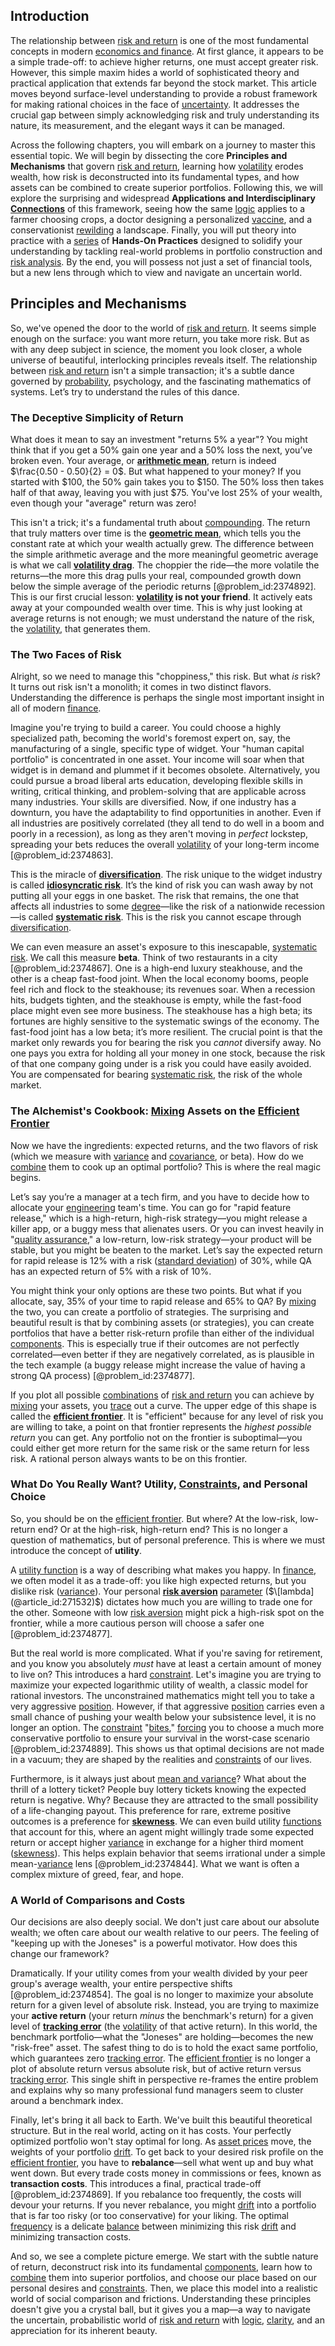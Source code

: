 ## Introduction
The relationship between [risk and return](@article_id:138901) is one of the most fundamental concepts in modern [economics and finance](@article_id:139616). At first glance, it appears to be a simple trade-off: to achieve higher returns, one must accept greater risk. However, this simple maxim hides a world of sophisticated theory and practical application that extends far beyond the stock market. This article moves beyond surface-level understanding to provide a robust framework for making rational choices in the face of [uncertainty](@article_id:275351). It addresses the crucial gap between simply acknowledging risk and truly understanding its nature, its measurement, and the elegant ways it can be managed.

Across the following chapters, you will embark on a journey to master this essential topic. We will begin by dissecting the core **Principles and Mechanisms** that govern [risk and return](@article_id:138901), learning how [volatility](@article_id:266358) erodes wealth, how risk is deconstructed into its fundamental types, and how assets can be combined to create superior portfolios. Following this, we will explore the surprising and widespread **Applications and Interdisciplinary [Connections](@article_id:193345)** of this framework, seeing how the same [logic](@article_id:266330) applies to a farmer choosing crops, a doctor designing a personalized [vaccine](@article_id:145152), and a conservationist [rewilding](@article_id:140504) a landscape. Finally, you will put theory into practice with a [series](@article_id:260342) of **Hands-On Practices** designed to solidify your understanding by tackling real-world problems in portfolio construction and [risk analysis](@article_id:140130). By the end, you will possess not just a set of financial tools, but a new lens through which to view and navigate an uncertain world.

## Principles and Mechanisms

So, we've opened the door to the world of [risk and return](@article_id:138901). It seems simple enough on the surface: you want more return, you take more risk. But as with any deep subject in science, the moment you look closer, a whole universe of beautiful, interlocking principles reveals itself. The relationship between [risk and return](@article_id:138901) isn't a simple transaction; it's a subtle dance governed by [probability](@article_id:263106), psychology, and the fascinating mathematics of systems. Let’s try to understand the rules of this dance.

### The Deceptive Simplicity of Return

What does it mean to say an investment "returns 5% a year"? You might think that if you get a 50% gain one year and a 50% loss the next, you’ve broken even. Your average, or **[arithmetic mean](@article_id:164861)**, return is indeed $\frac{0.50 - 0.50}{2} = 0$. But what happened to your money? If you started with $100, the 50% gain takes you to $150. The 50% loss then takes half of that away, leaving you with just $75. You've lost 25% of your wealth, even though your "average" return was zero!

This isn't a trick; it's a fundamental truth about [compounding](@article_id:140510). The return that truly matters over time is the **[geometric mean](@article_id:275033)**, which tells you the constant rate at which your wealth actually grew. The difference between the simple arithmetic average and the more meaningful geometric average is what we call **[volatility drag](@article_id:146829)**. The choppier the ride—the more volatile the returns—the more this drag pulls your real, compounded growth down below the simple average of the periodic returns [@problem_id:2374892]. This is our first crucial lesson: **[volatility](@article_id:266358) is not your friend**. It actively eats away at your compounded wealth over time. This is why just looking at average returns is not enough; we must understand the nature of the risk, the [volatility](@article_id:266358), that generates them.

### The Two Faces of Risk

Alright, so we need to manage this "choppiness," this risk. But what *is* risk? It turns out risk isn't a monolith; it comes in two distinct flavors. Understanding the difference is perhaps the single most important insight in all of modern [finance](@article_id:144433).

Imagine you're trying to build a career. You could choose a highly specialized path, becoming the world's foremost expert on, say, the manufacturing of a single, specific type of widget. Your "human capital portfolio" is concentrated in one asset. Your income will soar when that widget is in demand and plummet if it becomes obsolete. Alternatively, you could pursue a broad liberal arts education, developing flexible skills in writing, critical thinking, and problem-solving that are applicable across many industries. Your skills are diversified. Now, if one industry has a downturn, you have the adaptability to find opportunities in another. Even if all industries are positively correlated (they all tend to do well in a boom and poorly in a recession), as long as they aren't moving in *perfect* lockstep, spreading your bets reduces the overall [volatility](@article_id:266358) of your long-term income [@problem_id:2374863].

This is the miracle of **[diversification](@article_id:136700)**. The risk unique to the widget industry is called **[idiosyncratic risk](@article_id:138737)**. It’s the kind of risk you can wash away by not putting all your eggs in one basket. The risk that remains, the one that affects all industries to some [degree](@article_id:269934)—like the risk of a nationwide recession—is called **[systematic risk](@article_id:140814)**. This is the risk you cannot escape through [diversification](@article_id:136700).

We can even measure an asset's exposure to this inescapable, [systematic risk](@article_id:140814). We call this measure **beta**. Think of two restaurants in a city [@problem_id:2374867]. One is a high-end luxury steakhouse, and the other is a cheap fast-food joint. When the local economy booms, people feel rich and flock to the steakhouse; its revenues soar. When a recession hits, budgets tighten, and the steakhouse is empty, while the fast-food place might even see more business. The steakhouse has a high beta; its fortunes are highly sensitive to the systematic swings of the economy. The fast-food joint has a low beta; it’s more resilient. The crucial point is that the market only rewards you for bearing the risk you *cannot* diversify away. No one pays you extra for holding all your money in one stock, because the risk of that one company going under is a risk you could have easily avoided. You are compensated for bearing [systematic risk](@article_id:140814), the risk of the whole market.

### The Alchemist's Cookbook: [Mixing](@article_id:182832) Assets on the [Efficient Frontier](@article_id:140861)

Now we have the ingredients: expected returns, and the two flavors of risk (which we measure with [variance](@article_id:148683) and [covariance](@article_id:151388), or beta). How do we [combine](@article_id:263454) them to cook up an optimal portfolio? This is where the real magic begins.

Let’s say you’re a manager at a tech firm, and you have to decide how to allocate your [engineering](@article_id:275179) team's time. You can go for "rapid feature release," which is a high-return, high-risk strategy—you might release a killer app, or a buggy mess that alienates users. Or you can invest heavily in "[quality assurance](@article_id:202490)," a low-return, low-risk strategy—your product will be stable, but you might be beaten to the market. Let’s say the expected return for rapid release is $12\%$ with a risk ([standard deviation](@article_id:153124)) of $30\%$, while QA has an expected return of $5\%$ with a risk of $10\%$.

You might think your only options are these two points. But what if you allocate, say, $35\%$ of your time to rapid release and $65\%$ to QA? By [mixing](@article_id:182832) the two, you can create a portfolio of strategies. The surprising and beautiful result is that by combining assets (or strategies), you can create portfolios that have a better risk-return profile than either of the individual [components](@article_id:152417). This is especially true if their outcomes are not perfectly correlated—even better if they are negatively correlated, as is plausible in the tech example (a buggy release might increase the value of having a strong QA process) [@problem_id:2374877].

If you plot all possible [combinations](@article_id:262445) of [risk and return](@article_id:138901) you can achieve by [mixing](@article_id:182832) your assets, you [trace](@article_id:148773) out a curve. The upper edge of this shape is called the **[efficient frontier](@article_id:140861)**. It is "efficient" because for any level of risk you are willing to take, a point on that frontier represents the *highest possible return* you can get. Any portfolio not on the frontier is suboptimal—you could either get more return for the same risk or the same return for less risk. A rational person always wants to be on this frontier.

### What Do You Really Want? Utility, [Constraints](@article_id:149214), and Personal Choice

So, you should be on the [efficient frontier](@article_id:140861). But where? At the low-risk, low-return end? Or at the high-risk, high-return end? This is no longer a question of mathematics, but of personal preference. This is where we must introduce the concept of **utility**.

A [utility function](@article_id:137313) is a way of describing what makes you happy. In [finance](@article_id:144433), we often model it as a trade-off: you like high expected returns, but you dislike risk ([variance](@article_id:148683)). Your personal **[risk aversion](@article_id:136912)** [parameter](@article_id:174151) ($\[lambda](@article_id:271532)$) dictates how much you are willing to trade one for the other. Someone with low [risk aversion](@article_id:136912) might pick a high-risk spot on the frontier, while a more cautious person will choose a safer one [@problem_id:2374877].

But the real world is more complicated. What if you're saving for retirement, and you know you absolutely *must* have at least a certain amount of money to live on? This introduces a hard [constraint](@article_id:203363). Let's imagine you are trying to maximize your expected logarithmic utility of wealth, a classic model for rational investors. The unconstrained mathematics might tell you to take a very aggressive [position](@article_id:167295). However, if that aggressive [position](@article_id:167295) carries even a small chance of pushing your wealth below your subsistence level, it is no longer an option. The [constraint](@article_id:203363) "[bites](@article_id:196137)," [forcing](@article_id:149599) you to choose a much more conservative portfolio to ensure your survival in the worst-case scenario [@problem_id:2374889]. This shows us that optimal decisions are not made in a vacuum; they are shaped by the realities and [constraints](@article_id:149214) of our lives.

Furthermore, is it always just about [mean and variance](@article_id:272845)? What about the thrill of a lottery ticket? People buy lottery tickets knowing the expected return is negative. Why? Because they are attracted to the small possibility of a life-changing payout. This preference for rare, extreme positive outcomes is a preference for **[skewness](@article_id:177669)**. We can even build utility [functions](@article_id:153927) that account for this, where an agent might willingly trade some expected return or accept higher [variance](@article_id:148683) in exchange for a higher third moment ([skewness](@article_id:177669)). This helps explain behavior that seems irrational under a simple mean-[variance](@article_id:148683) lens [@problem_id:2374844]. What we want is often a complex mixture of greed, fear, and hope.

### A World of Comparisons and Costs

Our decisions are also deeply social. We don't just care about our absolute wealth; we often care about our wealth relative to our peers. The feeling of "keeping up with the Joneses" is a powerful motivator. How does this change our framework?

Dramatically. If your utility comes from your wealth divided by your peer group's average wealth, your entire perspective shifts [@problem_id:2374854]. The goal is no longer to maximize your absolute return for a given level of absolute risk. Instead, you are trying to maximize your **active return** (your return *minus* the benchmark's return) for a given level of **[tracking error](@article_id:272773)** (the [volatility](@article_id:266358) of that active return). In this world, the benchmark portfolio—what the "Joneses" are holding—becomes the new "risk-free" asset. The safest thing to do is to hold the exact same portfolio, which guarantees zero [tracking error](@article_id:272773). The [efficient frontier](@article_id:140861) is no longer a plot of absolute return versus absolute risk, but of active return versus [tracking error](@article_id:272773). This single shift in perspective re-frames the entire problem and explains why so many professional fund managers seem to cluster around a benchmark index.

Finally, let's bring it all back to Earth. We've built this beautiful theoretical structure. But in the real world, acting on it has costs. Your perfectly optimized portfolio won't stay optimal for long. As [asset prices](@article_id:171477) move, the weights of your portfolio [drift](@article_id:268312). To get back to your desired risk profile on the [efficient frontier](@article_id:140861), you have to **rebalance**—sell what went up and buy what went down. But every trade costs money in commissions or fees, known as **transaction costs**. This introduces a final, practical trade-off [@problem_id:2374869]. If you rebalance too frequently, the costs will devour your returns. If you never rebalance, you might [drift](@article_id:268312) into a portfolio that is far too risky (or too conservative) for your liking. The optimal [frequency](@article_id:264036) is a delicate [balance](@article_id:169031) between minimizing this risk [drift](@article_id:268312) and minimizing transaction costs.

And so, we see a complete picture emerge. We start with the subtle nature of return, deconstruct risk into its fundamental [components](@article_id:152417), learn how to [combine](@article_id:263454) them into superior portfolios, and choose our place based on our personal desires and [constraints](@article_id:149214). Then, we place this model into a realistic world of social comparison and frictions. Understanding these principles doesn't give you a crystal ball, but it gives you a map—a way to navigate the uncertain, probabilistic world of [risk and return](@article_id:138901) with [logic](@article_id:266330), [clarity](@article_id:191166), and an appreciation for its inherent beauty.

